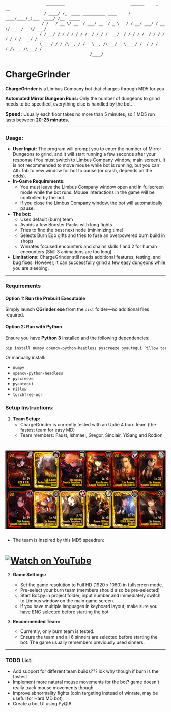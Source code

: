 ```
                  ________                             ______     _           __         
                 / ____/ /_  ____ __________ ____     / ____/____(_)___  ____/ /__  _____
                / /   / __ \/ __ `/ ___/ __ `/ _ \   / / __/ ___/ / __ \/ __  / _ \/ ___/
               / /___/ / / / /_/ / /  / /_/ /  __/  / /_/ / /  / / / / / /_/ /  __/ /    
               \____/_/ /_/\__,_/_/   \__, /\___/   \____/_/  /_/_/ /_/\__,_/\___/_/     
                                     /____/
```

# ChargeGrinder
**ChargeGrinder** is a Limbus Company bot that charges through MD5 for you


**Automated Mirror Dungeon Runs:** Only the number of dungeons to grind needs to be specified, everything else is handled by the bot.

<span style="font-size: 110%;">**Speed:** </span> Usually each floor takes no more than 5 minutes, so 1 MD5 run lasts between **20-25 minutes.**

---
### Usage:
- **User Input:** The program will prompt you to enter the number of Mirror Dungeons to grind, and it will start running a few seconds after your response (You must switch to Limbus Company window, main screen). It is not recommended to move mouse while bot is running, but you can Alt+Tab to new window for bot to pause (or crash, depends on the odds).
- **In-Game Requirements:** 
    - You must leave the Limbus Company window open and in fullscreen mode while the bot runs. Mouse interactions in the game will be controlled by the bot.
    - If you close the Limbus Company window, the bot will automatically pause.
- **The bot:**
    - Uses default (burn) team
    - Avoids a few Booster Packs with long fights
    - Tries to find the best next node (minimizing time)
    - Selects Burn Ego gifts and tries to fuse an overpowered burn build in shops
    - Winrates focused encounters and chains skills 1 and 2 for human encounters (Skill 3 animations are too long)
- **Limitations:** ChargeGrinder still needs additional features, testing, and bug fixes. However, it can successfully grind a few easy dungeons while you are sleeping.

--- 

### Requirements  
#### Option 1: Run the Prebuilt Executable  
Simply launch **CGrinder.exe** from the `dist` folder—no additional files required.  

#### Option 2: Run with Python  
Ensure you have **Python 3** installed and the following dependencies:  
```bash
pip install numpy opencv-python-headless pyscreeze pyautogui Pillow torchfree-ocr
```
Or manually install:  
- `numpy`  
- `opencv-python-headless`  
- `pyscreeze`  
- `pyautogui`  
- `Pillow`  
- `torchfree-ocr`  

### Setup Instructions:

1. **Team Setup:** 
   - ChargeGrinder is currently tested with an Uptie 4 burn team (the fastest team for easy MD)
   - Team members: Faust, Ishmael, Gregor, Sinclair, YiSang and Rodion
# ![team.png](team.png)
   - The team is inspired by this MD5 speedrun: 
# [![Watch on YouTube](https://img.youtube.com/vi/dCUUHMLDWkY/0.jpg)](https://www.youtube.com/watch?v=dCUUHMLDWkY)

2. **Game Settings:**
   - Set the game resolution to Full HD (1920 x 1080) in fullscreen mode.
   - Pre-select your burn team (members should also be pre-selected)
   - Start Bot.py in project folder, input number and immediately switch to Limbus window on the main game screen.
   - if you have multiple languages in keyboard layout, make sure you have ENG selected before starting the bot

3. **Recommended Team:** 
   - Currently, only burn team is tested.
   - Ensure the team and all 6 sinners are selected before starting the bot. The game usually remembers previously used sinners.

---

### TODO List:
- Add support for different team builds??? idk why though if burn is the fastest
- Implement more natural mouse movements for the bot? game doesn't really track mouse movements though
- Improve abnormality fights (coin targeting instead of winrate, may be useful for Hard MD bot)
- Create a bot UI using PyQt6
